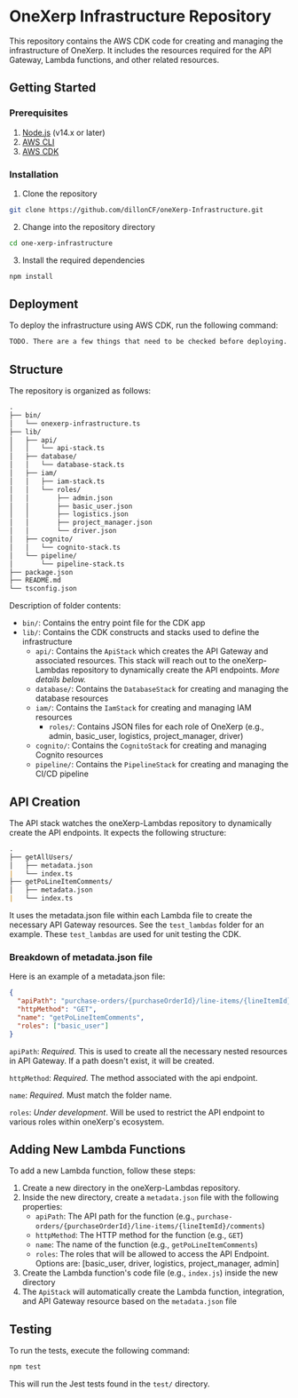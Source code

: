 # OneXerp Infrastructure Repository

This repository contains the AWS CDK code for creating and managing the infrastructure of OneXerp. It includes the resources required for the API Gateway, Lambda functions, and other related resources.

## Getting Started

### Prerequisites

1. [Node.js](https://nodejs.org/) (v14.x or later)
2. [AWS CLI](https://aws.amazon.com/cli/)
3. [AWS CDK](https://aws.amazon.com/cdk/)

### Installation

1. Clone the repository

```bash
git clone https://github.com/dillonCF/oneXerp-Infrastructure.git
```

2. Change into the repository directory

```bash
cd one-xerp-infrastructure
```

3. Install the required dependencies

```bash
npm install
```

## Deployment

To deploy the infrastructure using AWS CDK, run the following command:

```bash
TODO. There are a few things that need to be checked before deploying. Details to come on this piece. Eventually though, once that piece is done, you can simply run cdk deploy. From that point forward the pipelines will take care of any changes in the repositories.
```

## Structure

The repository is organized as follows:

```md
.
├── bin/
│   └── onexerp-infrastructure.ts
├── lib/
│   ├── api/
│   │   └── api-stack.ts
│   ├── database/
│   │   └── database-stack.ts
│   ├── iam/
│   │   ├── iam-stack.ts
│   │   └── roles/
│   │       ├── admin.json
│   │       ├── basic_user.json
│   │       ├── logistics.json
│   │       ├── project_manager.json
│   │       └── driver.json
│   ├── cognito/
│   │   └── cognito-stack.ts
│   └── pipeline/
│       └── pipeline-stack.ts
├── package.json
├── README.md
└── tsconfig.json
```

Description of folder contents:

- `bin/`: Contains the entry point file for the CDK app
- `lib/`: Contains the CDK constructs and stacks used to define the infrastructure
  - `api/`: Contains the `ApiStack` which creates the API Gateway and associated resources. This stack will reach out to the oneXerp-Lambdas repository to dynamically create the API endpoints. *More details below.*
  - `database/`: Contains the `DatabaseStack` for creating and managing the database resources
  - `iam/`: Contains the `IamStack` for creating and managing IAM resources
    - `roles/`: Contains JSON files for each role of OneXerp (e.g., admin, basic_user, logistics, project_manager, driver)
  - `cognito/`: Contains the `CognitoStack` for creating and managing Cognito resources
  - `pipeline/`: Contains the `PipelineStack` for creating and managing the CI/CD pipeline

## API Creation

The API stack watches the oneXerp-Lambdas repository to dynamically create the API endpoints. It expects the following structure:

```md
.
├── getAllUsers/
│   ├── metadata.json
|   └── index.ts
├── getPoLineItemComments/
│   ├── metadata.json
|   └── index.ts
```

It uses the metadata.json file within each Lambda file to create the necessary API Gateway resources. See the `test_lambdas` folder for an example. These `test_lambdas` are used for unit testing the CDK.

### Breakdown of metadata.json file

Here is an example of a metadata.json file:

```json
{
  "apiPath": "purchase-orders/{purchaseOrderId}/line-items/{lineItemId}/comments",
  "httpMethod": "GET",
  "name": "getPoLineItemComments",
  "roles": ["basic_user"]
}
```

`apiPath`: *Required.* This is used to create all the necessary nested resources in API Gateway. If a path doesn't exist, it will be created.

`httpMethod`: *Required.* The method associated with the api endpoint.

`name`: *Required.* Must match the folder name.

`roles`: *Under development*. Will be used to restrict the API endpoint to various roles within oneXerp's ecosystem.

## Adding New Lambda Functions

To add a new Lambda function, follow these steps:

1. Create a new directory in the oneXerp-Lambdas repository.
2. Inside the new directory, create a `metadata.json` file with the following properties:
   - `apiPath`: The API path for the function (e.g., `purchase-orders/{purchaseOrderId}/line-items/{lineItemId}/comments`)
   - `httpMethod`: The HTTP method for the function (e.g., `GET`)
   - `name`: The name of the function (e.g., `getPoLineItemComments`)
   - `roles`: The roles that will be allowed to access the API Endpoint. Options are: [basic_user, driver, logistics, project_manager, admin]
3. Create the Lambda function's code file (e.g., `index.js`) inside the new directory
4. The `ApiStack` will automatically create the Lambda function, integration, and API Gateway resource based on the `metadata.json` file

## Testing

To run the tests, execute the following command:

```bash
npm test
```

This will run the Jest tests found in the `test/` directory.